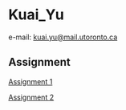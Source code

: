 # Kuai_Yu
e-mail: kuai.yu@mail.utoronto.ca
## Assignment
[Assignment 1](https://github.com/bcb420-2022/Kuai_Yu/blob/main/assignment1.html)

[Assignment 2](https://github.com/bcb420-2022/Kuai_Yu/blob/main/A2_Kuai_Yu.html)
